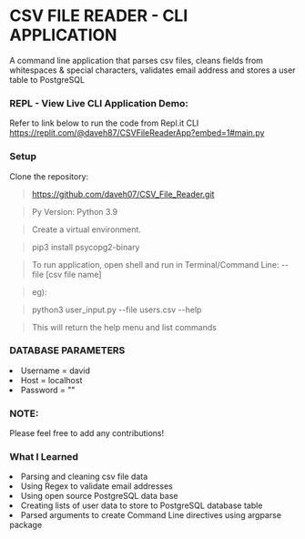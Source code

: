 # CSV FILE READER - CLI APPLICATION
A command line application that parses csv files, cleans fields from whitespaces & special characters, validates email address and stores a user table to PostgreSQL

### REPL - View Live CLI Application Demo:
Refer to link below to run the code from Repl.it CLI
https://replit.com/@daveh87/CSVFileReaderApp?embed=1#main.py

### Setup
Clone the repository:

> https://github.com/daveh07/CSV_File_Reader.git

> Py Version: Python 3.9

> Create a virtual environment.

> pip3 install psycopg2-binary

> To run application, open shell and run in Terminal/Command Line:
> --file [csv file name]

>eg):

> python3 user_input.py --file users.csv --help

> This will return the help menu and list commands

### DATABASE PARAMETERS
<li>Username = david</li>
<li>Host = localhost</li>
<li>Password = ""</li>

### NOTE:
Please feel free to add any contributions! 

### What I Learned
<li>Parsing and cleaning csv file data</li>
<li>Using Regex to validate email addresses</li>
<li>Using open source PostgreSQL data base</li>
<li>Creating lists of user data to store to PostgreSQL database table</li>
<li>Parsed arguments to create Command Line directives using argparse package</li>
